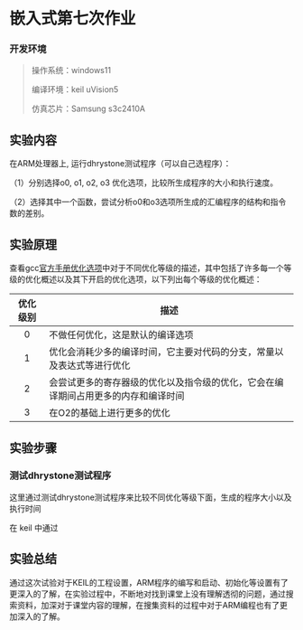 # 嵌入式第七次作业

### 开发环境

> 操作系统：windows11
>
> 编译环境：keil uVision5
>
> 仿真芯片：Samsung s3c2410A

## 实验内容

在ARM处理器上, 运行dhrystone测试程序（可以自己选程序）：

（1）分别选择o0, o1, o2, o3 优化选项，比较所生成程序的大小和执行速度。

（2）选择其中一个函数，尝试分析o0和o3选项所生成的汇编程序的结构和指令数的差别。

## 实验原理

查看gcc[官方手册优化选项](https://gcc.gnu.org/onlinedocs/gcc-7.3.0/gcc/Optimize-Options.html#Optimize-Options)中对于不同优化等级的描述，其中包括了许多每一个等级的优化概述以及其下开启的优化选项，以下列出每个等级的优化概述：

| 优化级别 | 描述                                                         |
| :------: | ------------------------------------------------------------ |
|    0     | 不做任何优化，这是默认的编译选项                             |
|    1     | 优化会消耗少多的编译时间，它主要对代码的分支，常量以及表达式等进行优化 |
|    2     | 会尝试更多的寄存器级的优化以及指令级的优化，它会在编译期间占用更多的内存和编译时间 |
|    3     | 在O2的基础上进行更多的优化                                   |

## 实验步骤

### 测试dhrystone测试程序

这里通过测试dhrystone测试程序来比较不同优化等级下面，生成的程序大小以及执行时间

在 keil 中通过



## 实验总结

通过这次试验对于KEIL的工程设置，ARM程序的编写和启动、初始化等设置有了更深入的了解，在实验过程中，不断地对找到课堂上没有理解透彻的问题，通过搜索资料，加深对于课堂内容的理解，在搜集资料的过程中对于ARM编程也有了更加深入的了解。

